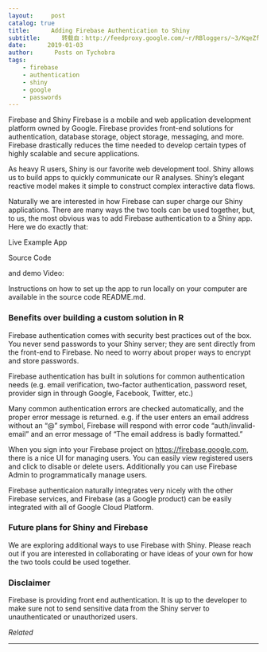 ```yaml
---
layout:     post
catalog: true
title:      Adding Firebase Authentication to Shiny
subtitle:      转载自：http://feedproxy.google.com/~r/RBloggers/~3/KqeZfD2Xmh4/
date:      2019-01-03
author:      Posts on Tychobra
tags:
    - firebase
    - authentication
    - shiny
    - google
    - passwords
---
```







Firebase and Shiny
Firebase is a mobile and web application development platform owned by Google. Firebase provides front-end solutions for authentication, database storage, object storage, messaging, and more. Firebase drastically reduces the time needed to develop certain types of highly scalable and secure applications.

As heavy R users, Shiny is our favorite web development tool. Shiny allows us to build apps to quickly communicate our R analyses. Shiny’s elegant reactive model makes it simple to construct complex interactive data flows.

Naturally we are interested in how Firebase can super charge our Shiny applications. There are many ways the two tools can be used together, but, to us, the most obvious was to add Firebase authentication to a Shiny app. Here we do exactly that:

Live Example App

Source Code

and demo Video:




Instructions on how to set up the app to run locally on your computer are available in the source code README.md.

### Benefits over building a custom solution in R

Firebase authentication comes with security best practices out of the box. You never send passwords to your Shiny server; they are sent directly from the front-end to Firebase. No need to worry about proper ways to encrypt and store passwords.

Firebase authentication has built in solutions for common authentication needs (e.g. email verification, two-factor authentication, password reset, provider sign in through Google, Facebook, Twitter, etc.)

Many common authentication errors are checked automatically, and the proper error message is returned. e.g. if the user enters an email address without an “@” symbol, Firebase will respond with error code “auth/invalid-email” and an error message of “The email address is badly formatted.”

When you sign into your Firebase project on https://firebase.google.com, there is a nice UI for managing users. You can easily view registered users and click to disable or delete users. Additionally you can use Firebase Admin to programmatically manage users.

Firebase authenticaion naturally integrates very nicely with the other Firebase services, and Firebase (as a Google product) can be easily integrated with all of Google Cloud Platform.

### Future plans for Shiny and Firebase

We are exploring additional ways to use Firebase with Shiny. Please reach out if you are interested in collaborating or have ideas of your own for how the two tools could be used together.

### Disclaimer

Firebase is providing front end authentication. It is up to the developer to make sure not to send sensitive data from the Shiny server to unauthenticated or unauthorized users.


*Related*








---
